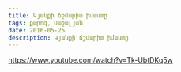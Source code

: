 ```yaml
---
title: Կյանքի ճշմարիտ իմաստը
tags: քարոզ, Մաշալյան
date: 2016-05-25
description: Կյանքի ճշմարիտ իմաստը
---
```


https://www.youtube.com/watch?v=Tk-UbtDKq5w
